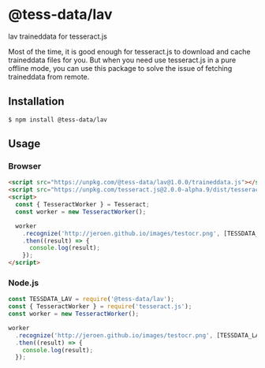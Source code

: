 # @tess-data/lav

lav traineddata for tesseract.js

Most of the time, it is good enough for tesseract.js to download and cache traineddata files for you.
But when you need use tesseract.js in a pure offline mode, you can use this package to solve the issue of fetching traineddata from remote.

## Installation

```
$ npm install @tess-data/lav
```

## Usage

### Browser

```html
<script src="https://unpkg.com/@tess-data/lav@1.0.0/traineddata.js"></script>
<script src="https://unpkg.com/tesseract.js@2.0.0-alpha.9/dist/tesseract.min.js"></script>
<script>
  const { TesseractWorker } = Tesseract;
  const worker = new TesseractWorker();

  worker
    .recognize('http://jeroen.github.io/images/testocr.png', [TESSDATA_LAV])
    .then((result) => {
      console.log(result);
    });
</script>
```

### Node.js

```javascript
const TESSDATA_LAV = require('@tess-data/lav');
const { TesseractWorker } = require('tesseract.js');
const worker = new TesseractWorker();

worker
  .recognize('http://jeroen.github.io/images/testocr.png', [TESSDATA_LAV])
  .then((result) => {
    console.log(result);
  });
```
